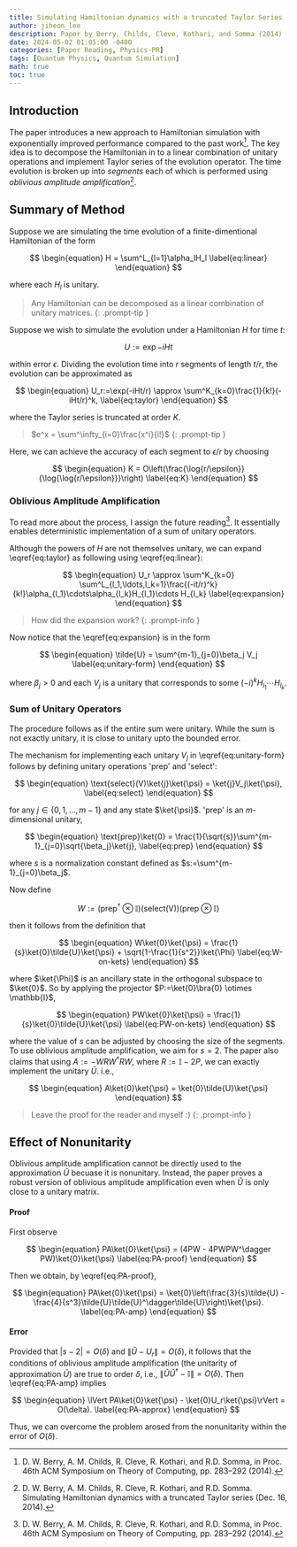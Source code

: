 ```yaml
---
title: Simulating Hamiltonian dynamics with a truncated Taylor Series
author: jiheon_lee
description: Paper by Berry, Childs, Cleve, Kothari, and Somma (2014)
date: 2024-05-02 01:05:00 -0400
categories: [Paper Reading, Physics-PR]
tags: [Quantum Physics, Quantum Simulation]
math: true
toc: true
---
```


## Introduction
The paper introduces a new approach to Hamiltonian simulation with exponentially improved performance compared to the past work[^r1]. The key idea is to decompose the Hamiltonian in to a linear combination of unitary operations and implement Taylor series of the evolution operator. The time evolution is broken up into _segments_ each of which is performed using _oblivious amplitude amplification_[^r2]. 

## Summary of Method
Suppose we are simulating the time evolution of a finite-dimentional Hamiltonian of the form

$$
\begin{equation}
 H = \sum^L_{l=1}\alpha_lH_l
 \label{eq:linear}
\end{equation}
$$

where each $H_l$ is unitary.
<!-- markdownlint-capture -->
<!-- markdownlint-disable -->
> Any Hamiltonian can be decomposed as a linear combination of unitary matrices.
{: .prompt-tip }
<!-- markdownlint-restore -->
Suppose we wish to simulate the evolution under a Hamiltonian $H$ for time $t$:

$$
\begin{equation}
    U:=\exp{-iHt}
    \label{eq:time}
\end{equation}
$$ 

within error $\epsilon$. Dividing the evolution time into $r$ segments of length $t/r$, the evolution can be approximated as

$$
\begin{equation}
U_r:=\exp(-iHt/r) \approx \sum^K_{k=0}\frac{1}{k!}(-iHt/r)^k,
\label{eq:taylor}
\end{equation}
$$

where the Taylor series is truncated at order $K$.

<!-- markdownlint-capture -->
<!-- markdownlint-disable -->
> $e^x = \sum^\infty_{i=0}\frac{x^i}{i!}$
{: .prompt-tip }
<!-- markdownlint-restore -->

Here, we can achieve the accuracy of each segment to $\epsilon/r$ by choosing 

$$
\begin{equation}
    K = O\left(\frac{\log{r/\epsilon}}{\log{\log{r/\epsilon}}}\right)
    \label{eq:K}
\end{equation}
$$

### Oblivious Amplitude Amplification
To read more about the process, I assign the future reading[^r1]. It essentially enables deterministic implementation of a sum of unitary operators.

Although the powers of $H$ are not themselves unitary, we can expand \eqref{eq:taylor} as following using \eqref{eq:linear}:

$$
\begin{equation}
  U_r \approx \sum^K_{k=0} \sum^L_{l_1,\ldots,l_k=1}\frac{(-it/r)^k}{k!}\alpha_{l_1}\cdots\alpha_{l_k}H_{l_1}\cdots H_{l_k}
  \label{eq:expansion}
\end{equation}
$$

<!-- markdownlint-capture -->
<!-- markdownlint-disable -->
> How did the expansion work?
{: .prompt-info }
<!-- markdownlint-restore -->

Now notice that the \eqref{eq:expansion} is in the form

$$
\begin{equation}
\tilde{U} = \sum^{m-1}_{j=0}\beta_j V_j
\label{eq:unitary-form}
\end{equation}
$$

where $\beta_j>0$ and each $V_j$ is a unitary that corresponds to some $(-i)^kH_{l_1}\cdots H_{l_k}$.

### Sum of Unitary Operators
The procedure follows as if the entire sum were unitary. While the sum is not exactly unitary, it is close to unitary upto the bounded error.

The mechanism for implementing each unitary $V_j$ in \eqref{eq:unitary-form} follows by defining unitary operations 'prep' and 'select':

$$
\begin{equation}
    \text{select}(V)\ket{j}\ket{\psi} = \ket{j}V_j\ket{\psi},
    \label{eq:select}
\end{equation}
$$ 

for any $j\in\{0, 1, \ldots, m - 1\}$ and any state $\ket{\psi}$.
'prep' is an $m$-dimensional unitary,

$$
\begin{equation}
    \text{prep}\ket{0} = \frac{1}{\sqrt{s}}\sum^{m-1}_{j=0}\sqrt{\beta_j}\ket{j},
    \label{eq:prep}
\end{equation}
$$

where $s$ is a normalization constant defined as $s:=\sum^{m-1}_{j=0}\beta_j$.

Now define 

$$
\begin{equation}
    W:=(\text{prep}^\dagger\otimes \mathbb{I})(\text{select(V)})(\text{prep}\otimes \mathbb{I})
    \label{eq:W}
\end{equation}
$$

then it follows from the definition that

$$
\begin{equation}
    W\ket{0}\ket{\psi} = \frac{1}{s}\ket{0}\tilde{U}\ket{\psi} + \sqrt{1-\frac{1}{s^2}}\ket{\Phi}
    \label{eq:W-on-kets}
\end{equation}
$$ 

where $\ket{\Phi}$ is an ancillary state in the orthogonal subspace to $\ket{0}$. So by applying the projector $P:=\ket{0}\bra{0} \otimes \mathbb{I}$,

$$
\begin{equation}
    PW\ket{0}\ket{\psi} = \frac{1}{s}\ket{0}\tilde{U}\ket{\psi}
    \label{eq:PW-on-kets}
\end{equation}
$$ 

where the value of $s$ can be adjusted by choosing the size of the segments. To use oblivious amplitude amplification, we aim for $s=2$. The paper also claims that using $A:=-WRW^\dagger RW$, where $R:=\mathbb{I} - 2P$, we can exactly implement the unitary $\tilde{U}$. i.e.,

$$
\begin{equation}
 A\ket{0}\ket{\psi} = \ket{0}\tilde{U}\ket{\psi}
\end{equation}
$$

<!-- markdownlint-capture -->
<!-- markdownlint-disable -->
> Leave the proof for the reader and myself :)
{: .prompt-info }
<!-- markdownlint-restore -->

## Effect of Nonunitarity
Oblivious amplitude amplification cannot be directly used to the approximation $\tilde{U}$ becuase it is nonunitary. Instead, the paper proves a robust version of oblivious amplitude amplification even when $\tilde{U}$ is only close to a unitary matrix.
#### Proof
First observe

$$
\begin{equation}
  PA\ket{0}\ket{\psi} = (4PW - 4PWPW^\dagger PW)\ket{0}\ket{\psi}
  \label{eq:PA-proof}
\end{equation}
$$

Then we obtain, by \eqref{eq:PA-proof},

$$
\begin{equation}
    PA\ket{0}\ket{\psi} = \ket{0}\left(\frac{3}{s}\tilde{U} - \frac{4}{s^3}\tilde{U}\tilde{U}^\dagger\tilde{U}\right)\ket{\psi}.
    \label{eq:PA-amp}
\end{equation}
$$

#### Error
Provided that $|s-2| = O(\delta)$ and $\lVert\tilde{U} - U_r\rVert = O(\delta)$, it follows that the conditions of oblivious amplitude amplification (the unitarity of approximation $\tilde{U}$) are true to order $\delta$, i.e., $\lVert\tilde{U}\tilde{U}^\dagger - \mathbb{I}\rVert = O(\delta)$. Then \eqref{eq:PA-amp} implies

$$
\begin{equation}
    \lVert PA\ket{0}\ket{\psi} - \ket{0}U_r\ket{\psi}\rVert = O(\delta). 
    \label{eq:PA-approx}
\end{equation}
$$

Thus, we can overcome the problem arosed from the nonunitarity within the error of $O(\delta)$.

[^r1]: D. W. Berry, A. M. Childs, R. Cleve, R. Kothari, and R.D. Somma, in Proc. 46th ACM Symposium on Theory of Computing, pp. 283–292 (2014).
[^r2]: D. W. Berry, A. M. Childs, R. Cleve, R. Kothari, and R.D. Somma. Simulating Hamiltonian dynamics with a truncated Taylor series (Dec. 16, 2014).